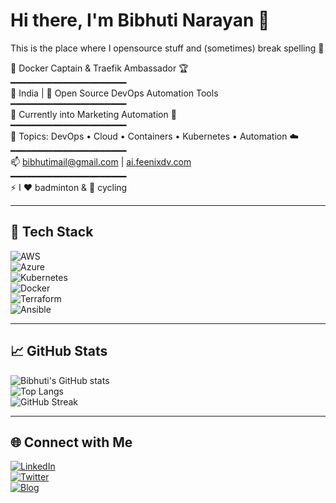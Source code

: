 # Hi there, I'm Bibhuti Narayan 👋  

This is the place where I opensource stuff and (sometimes) break spelling 🤣  

🐳 Docker Captain & Traefik Ambassador 🏆  
━━━━━━━━━━━━━━━━━━━━━━  
📍 India | 🔭 Open Source DevOps Automation Tools  
━━━━━━━━━━━━━━━━━━━━━━  
🌱 Currently into Marketing Automation 📖  
━━━━━━━━━━━━━━━━━━━━━━  
💬 Topics: DevOps • Cloud • Containers • Kubernetes • Automation ☁️  
━━━━━━━━━━━━━━━━━━━━━━  
📫 bibhutimail@gmail.com | [ai.feenixdv.com](https://ai.feenixdv.com)  
━━━━━━━━━━━━━━━━━━━━━━  
⚡ I ❤️ badminton & 🚴 cycling  

---

## 🔧 Tech Stack  
![AWS](https://img.shields.io/badge/AWS-%23FF9900.svg?style=for-the-badge&logo=amazon-aws&logoColor=white)  
![Azure](https://img.shields.io/badge/Azure-%230072C6.svg?style=for-the-badge&logo=microsoftazure&logoColor=white)  
![Kubernetes](https://img.shields.io/badge/Kubernetes-326ce5.svg?style=for-the-badge&logo=kubernetes&logoColor=white)  
![Docker](https://img.shields.io/badge/Docker-2496ED.svg?style=for-the-badge&logo=docker&logoColor=white)  
![Terraform](https://img.shields.io/badge/Terraform-%235835CC.svg?style=for-the-badge&logo=terraform&logoColor=white)  
![Ansible](https://img.shields.io/badge/Ansible-%23EE0000.svg?style=for-the-badge&logo=ansible&logoColor=white)  

---

## 📈 GitHub Stats  
![Bibhuti's GitHub stats](https://github-readme-stats.vercel.app/api?username=bibhutimail&show_icons=true&theme=radical)  
![Top Langs](https://github-readme-stats.vercel.app/api/top-langs/?username=bibhutimail&layout=compact&theme=radical)  
![GitHub Streak](https://streak-stats.demolab.com?user=bibhutimail&theme=radical)  

---

## 🌐 Connect with Me  
[![LinkedIn](https://img.shields.io/badge/LinkedIn-blue?style=for-the-badge&logo=linkedin&logoColor=white)](https://linkedin.com/in/YOUR-LINKEDIN)  
[![Twitter](https://img.shields.io/badge/Twitter-black?style=for-the-badge&logo=x&logoColor=white)](https://x.com/YOUR-TWITTER)  
[![Blog](https://img.shields.io/badge/Blog-FeenixDV-red?style=for-the-badge)](https://feenixdv.com)  
